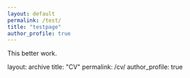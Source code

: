 ```yaml
---
layout: default
permalink: /test/
title: "testpage"
author_profile: true
---
```


This better work.

layout: archive
title: "CV"
permalink: /cv/
author_profile: true